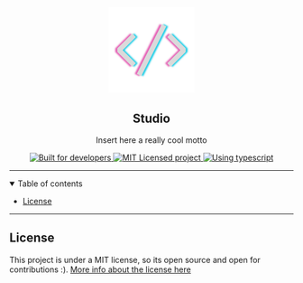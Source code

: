 <div align="center">
  <img src="./docs/images/logo.png" width="30%">
  <h2>Studio</h2>
  <p>Insert here a really cool motto</p>
</div>

<div align="center">
  <a href="https://github.com/leivaa21">
    <img src="https://img.shields.io/badge/built%20for%20<%20developers%20/>-E662B6?style=for-the-badge"
      alt="Built for developers" />
  </a>
  <a href="https://github.com/leivaa21/mono-studio/blob/master/LICENSE">
    <img src="https://img.shields.io/badge/MIT%20licensed-DADADA?style=for-the-badge"
      alt="MIT Licensed project" />
  </a>
  <a href="https://npmjs.org/package/@leivaa/simple-cqrs">
    <img src="https://img.shields.io/badge/TypeScript-1ED0E9?style=for-the-badge&logo=typescript&logoColor=white"
      alt="Using typescript" />
  </a>
</div>

---

<details open="open">
<summary>Table of contents</summary>

- [License](#license)

</details>

---

## License

This project is under a MIT license, so its open source and open for contributions :).
[More info about the license here](https://github.com/leivaa21/mono-studio/blob/master/LICENSE)
